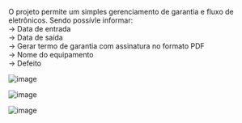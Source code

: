 O projeto permite um simples gerenciamento de garantia e fluxo de eletrônicos. 
Sendo possívle informar: <br>
-> Data de entrada <br>
-> Data de saída <br>
-> Gerar termo de garantia com assinatura no formato PDF <br>
-> Nome do equipamento <br>
-> Defeito <br>

![image](https://github.com/user-attachments/assets/4ee172b4-516e-43d2-817d-4c7e3af372d7)

![image](https://github.com/user-attachments/assets/869ea053-3340-4154-b5af-6f1171ab1eb4)

![image](https://github.com/user-attachments/assets/cfb985fe-b9aa-43e8-8903-d00cf96f0d76)
